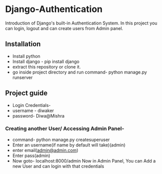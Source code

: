 # Django-Authentication
Introduction of Django's built-in Authentication System. In this project you can login, logout and can create users from Admin panel.

## Installation
- Install python
- Install django - pip install django
- extract this repository or clone it.
- go inside project directory and run command- python manage.py runserver

## Project guide
- Login Credentials-
- username - diwaker
- password- Diwa@Mishra

### Creating another User/ Accessing Admin Panel-
- command- python manage.py createsuperuser
- Enter an username(if name by default will take)(admin)
- enter email(admin@admin.com)
- Enter pass(admin)
- Now goto- localhost:8000/admin
Now in Admin Panel, You can Add a new User and can login with that credentials
